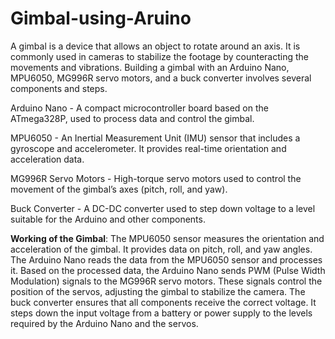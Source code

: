 # Gimbal-using-Aruino
A gimbal is a device that allows an object to rotate around an axis. It is commonly used in cameras to stabilize the footage by counteracting the movements and vibrations. Building a gimbal with an Arduino Nano, MPU6050, MG996R servo motors, and a buck converter involves several components and steps.

Arduino Nano - A compact microcontroller board based on the ATmega328P, used to process data and control the gimbal.

MPU6050 - An Inertial Measurement Unit (IMU) sensor that includes a gyroscope and accelerometer. It provides real-time orientation and acceleration data.

MG996R Servo Motors - High-torque servo motors used to control the movement of the gimbal’s axes (pitch, roll, and yaw).

Buck Converter - A DC-DC converter used to step down voltage to a level suitable for the Arduino and other components.

**Working of the Gimbal**:
The MPU6050 sensor measures the orientation and acceleration of the gimbal. It provides data on pitch, roll, and yaw angles.
The Arduino Nano reads the data from the MPU6050 sensor and processes it.
Based on the processed data, the Arduino Nano sends PWM (Pulse Width Modulation) signals to the MG996R servo motors. These signals control the position of the servos, adjusting the gimbal to stabilize the camera.
The buck converter ensures that all components receive the correct voltage. It steps down the input voltage from a battery or power supply to the levels required by the Arduino Nano and the servos.
